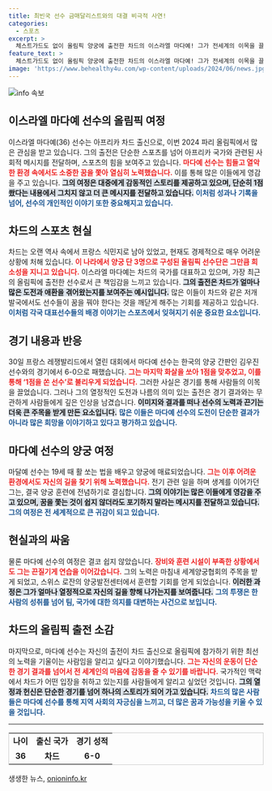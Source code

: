 ```yaml
---
title: 최빈국 선수 금매달리스트와의 대결 비극적 사연!
categories:
  - 스포츠
excerpt: >
  체스트가드도 없이 올림픽 양궁에 출전한 차드의 이스라엘 마다예! 그가 전세계의 이목을 끌게 된 사연은 무엇일까요? 그의 열정과 도전이 만들어낸 감동적인 스토리를 확인해보세요!
feature_text: >
  체스트가드도 없이 올림픽 양궁에 출전한 차드의 이스라엘 마다예! 그가 전세계의 이목을 끌게 된 사연은 무엇일까요? 그의 열정과 도전이 만들어낸 감동적인 스토리를 확인해보세요!
image: 'https://www.behealthy4u.com/wp-content/uploads/2024/06/news.jpg'
---
```


<p><img src="https://www.behealthy4u.com/wp-content/uploads/2024/06/news.jpg" alt="info 속보" /></p>

<h2 data-ke-size="size26">이스라엘 마다예 선수의 올림픽 여정</h2>

<p data-ke-size="size16"></p> 

<p>이스라엘 마다예(36) 선수는 아프리카 차드 출신으로, 이번 2024 파리 올림픽에서 많은 관심을 받고 있습니다. 그의 출전은 단순한 스포츠를 넘어 아프리카 국가와 관련된 사회적 메시지를 전달하며, 스포츠의 힘을 보여주고 있습니다. <b><span style="color: #ee2323;">마다예 선수는 힘들고 열악한 환경 속에서도 소중한 꿈을 쫓아 열심히 노력했습니다.</span></b> 이를 통해 많은 이들에게 영감을 주고 있습니다. <b><span style="background-color: #21538527;">그의 여정은 대중에게 감동적인 스토리를 제공하고 있으며, 단순히 1점 쐈다는 내용에서 그치지 않고 더 큰 메시지를 전달하고 있습니다.</span></b> <b><span style="color: #1a5490;">이처럼 성과나 기록을 넘어, 선수의 개인적인 이야기 또한 중요해지고 있습니다.</span></b></p>

<h2 data-ke-size="size26">차드의 스포츠 현실</h2>

<p data-ke-size="size16"></p> 

<p>차드는 오랜 역사 속에서 프랑스 식민지로 남아 있었고, 현재도 경제적으로 매우 어려운 상황에 처해 있습니다. <b><span style="color: #ee2323;">이 나라에서 양궁 단 3명으로 구성된 올림픽 선수단은 그만큼 희소성을 지니고 있습니다.</span></b> 이스라엘 마다예는 차드의 국가를 대표하고 있으며, 가장 최근의 올림픽에 출전한 선수로서 큰 책임감을 느끼고 있습니다. <b><span style="background-color: #21538527;">그의 출전은 차드가 얼마나 많은 도전과 애환을 겪어왔는지를 보여주는 예시입니다.</span></b> 많은 이들이 차드와 같은 저개발국에서도 선수들이 꿈을 꿔야 한다는 것을 깨닫게 해주는 기회를 제공하고 있습니다. <b><span style="color: #1a5490;">이처럼 각국 대표선수들의 배경 이야기는 스포츠에서 잊혀지기 쉬운 중요한 요소입니다.</span></b></p>

<h2 data-ke-size="size26">경기 내용과 반응</h2>

<p data-ke-size="size16"></p> 

<p>30일 프랑스 레쟁발리드에서 열린 대회에서 마다예 선수는 한국의 양궁 간판인 김우진 선수와의 경기에서 6-0으로 패했습니다. <b><span style="color: #ee2323;">그는 마지막 화살을 쏘아 1점을 맞추었고, 이를 통해 ‘1점을 쏜 선수’로 불리우게 되었습니다.</span></b> 그러한 사실은 경기를 통해 사람들의 이목을 끌었습니다. 그러나 그의 열정적인 도전과 나름의 의미 있는 출전은 경기 결과와는 무관하게 사람들에게 깊은 인상을 남겼습니다. <b><span style="background-color: #21538527;">이미지와 결과를 떠나 선수의 노력과 끈기는 더욱 큰 주목을 받게 만든 요소입니다.</span></b> <b><span style="color: #1a5490;">많은 이들은 마다예 선수의 도전이 단순한 결과가 아니라 많은 희망을 이야기하고 있다고 평가하고 있습니다.</span></b></p>

<h2 data-ke-size="size26">마다예 선수의 양궁 여정</h2>

<p data-ke-size="size16"></p> 

<p>마달예 선수는 19세 때 활 쏘는 법을 배우고 양궁에 매료되었습니다. <b><span style="color: #ee2323;">그는 이후 어려운 환경에서도 자신의 길을 찾기 위해 노력했습니다.</span></b> 전기 관련 일을 하며 생계를 이어가던 그는, 결국 양궁 훈련에 전념하기로 결심합니다. <b><span style="background-color: #21538527;">그의 이야기는 많은 이들에게 영감을 주고 있으며, 꿈을 쫓는 것이 쉽지 않더라도 포기하지 말라는 메시지를 전달하고 있습니다.</span></b> <b><span style="color: #1a5490;">그의 여정은 전 세계적으로 큰 귀감이 되고 있습니다.</span></b></p>

<h2 data-ke-size="size26">현실과의 싸움</h2>

<p data-ke-size="size16"></p> 

<p>물론 마다예 선수의 여정은 결코 쉽지 않았습니다. <b><span style="color: #ee2323;">장비와 훈련 시설이 부족한 상황에서도 그는 끈질기게 연습을 이어갔습니다.</span></b> 그의 노력은 마침내 세계양궁협회의 주목을 받게 되었고, 스위스 로잔의 양궁발전센터에서 훈련할 기회를 얻게 되었습니다. <b><span style="background-color: #21538527;">이러한 과정은 그가 얼마나 열정적으로 자신의 길을 향해 나가는지를 보여줍니다.</span></b> <b><span style="color: #1a5490;">그의 투쟁은 한 사람의 성취를 넘어 팀, 국가에 대한 의지를 대변하는 사건으로 보입니다.</span></b></p>

<h2 data-ke-size="size26">차드의 올림픽 출전 소감</h2>

<p data-ke-size="size16"></p> 

<p>마지막으로, 마다예 선수는 자신의 출전이 차드 출신으로 올림픽에 참가하기 위한 최선의 노력을 기울이는 사람임을 알리고 싶다고 이야기했습니다. <b><span style="color: #ee2323;">그는 자신의 운동이 단순한 경기 결과를 넘어서 전 세계인의 마음에 감동을 줄 수 있기를 바랍니다.</span></b> 국가적인 맥락에서 차드가 어떤 입장을 취하고 있는지를 사람들에게 알리고 싶었던 것입니다. <b><span style="background-color: #21538527;">그의 열정과 헌신은 단순한 경기를 넘어 하나의 스토리가 되어 가고 있습니다.</span></b> <b><span style="color: #1a5490;">차드의 많은 사람들은 마다예 선수를 통해 지역 사회의 자긍심을 느끼고, 더 많은 꿈과 가능성을 키울 수 있을 것입니다.</span></b></p>

<p data-ke-size="size16"></p> 

<hr />

<table style="border-collapse: collapse; width: 100%; border: 1px solid #ccc;">
    <tbody>
        <tr>
            <td style="text-align: center; height: 17px;"><b>나이</b></td>
            <td style="text-align: center; height: 17px;"><b>출신 국가</b></td>
            <td style="text-align: center; height: 17px;"><b>경기 성적</b></td>
        </tr>
        <tr>
            <td style="text-align: center; height: 17px;"><b>36</b></td>
            <td style="text-align: center; height: 17px;"><b>차드</b></td>
            <td style="text-align: center; height: 17px;"><b>6-0</b></td>
        </tr>
    </tbody>
</table>

<p data-ke-size="size16"></p> 
생생한 뉴스, <a href="https://onioninfo.kr" rel="dofollow">onioninfo.kr</a>


